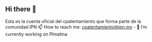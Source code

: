 ## Hi there 👋
Esta es la cuenta oficial del cpatentamiento que forma parte de la comunidad IPN
📫 How to reach me: cpatentamiento@ipn.mx - 🔭 I’m currently working on PImatina 

<!--
**cpatentamiento/cpatentamiento** is a ✨ _special_ ✨ repository because its `README.md` (this file) appears on your GitHub profile.

Here are some ideas to get you started:

- 🔭 I’m currently working on ...
- 🌱 I’m currently learning ...
- 👯 I’m looking to collaborate on ...
- 🤔 I’m looking for help with ...
- 💬 Ask me about ...
- 📫 How to reach me: ...
- 😄 Pronouns: ...
- ⚡ Fun fact: ...
-->
